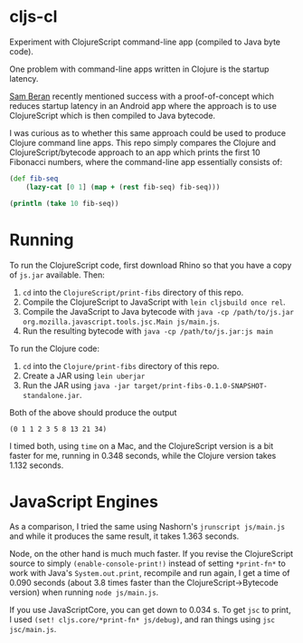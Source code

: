 cljs-cl
=======

Experiment with ClojureScript command-line app (compiled to Java byte code).

One problem with command-line apps written in Clojure is the startup latency. 

[Sam Beran](https://github.com/sberan) recently mentioned success with a proof-of-concept which reduces startup latency in an Android app where the approach is to use ClojureScript which is then compiled to Java bytecode.

I was curious as to whether this same approach could be used to produce Clojure command line apps. This repo simply compares the Clojure and ClojureScript/bytecode approach to an app which prints the first 10 Fibonacci numbers, where the command-line app essentially consists of:

```clojure
(def fib-seq
    (lazy-cat [0 1] (map + (rest fib-seq) fib-seq)))

(println (take 10 fib-seq))
```

Running
=======

To run the ClojureScript code, first download Rhino so that you have a copy of `js.jar` available. Then:

1. `cd` into the `ClojureScript/print-fibs` directory of this repo.
2. Compile the ClojureScript to JavaScript with `lein cljsbuild once rel`.
3. Compile the JavaScript to Java bytecode with `java -cp /path/to/js.jar org.mozilla.javascript.tools.jsc.Main js/main.js`.
4. Run the resulting bytecode with `java -cp /path/to/js.jar:js main`


To run the Clojure code:

1. `cd` into the `Clojure/print-fibs` directory of this repo.
2. Create a JAR using `lein uberjar` 
3. Run the JAR using `java -jar target/print-fibs-0.1.0-SNAPSHOT-standalone.jar`.

Both of the above should produce the output 
```
(0 1 1 2 3 5 8 13 21 34)
```

I timed both, using `time` on a Mac, and the ClojureScript version is a bit faster for me, running in 0.348 seconds, while the Clojure version takes 1.132 seconds.

JavaScript Engines
==================

As a comparison, I tried the same using Nashorn's `jrunscript js/main.js` and while it produces the same result, it takes 1.363 seconds.

Node, on the other hand is much much faster. If you revise the ClojureScript source to simply `(enable-console-print!)` instead of setting `*print-fn*` to work with Java's `System.out.print`, recompile and run again, I get a time of 0.090 seconds (about 3.8 times faster than the ClojureScript->Bytecode version) when running `node js/main.js`.

If you use JavaScriptCore, you can get down to 0.034 s. To get `jsc` to print, I used `(set! cljs.core/*print-fn* js/debug)`, and ran things using `jsc jsc/main.js`.
